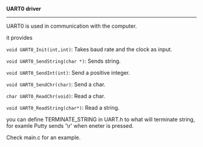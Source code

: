 **UART0 driver**

----------
UART0 is used in communication with the computer.

it provides

```void UART0_Init(int,int)```: Takes baud rate and the clock as input.


```void UART0_SendString(char *)```: Sends string.


```void UART0_SendInt(int)```: Send a positive integer.


```void UART0_SendChr(char)```: Send a char.


```char UART0_ReadChr(void)```: Read a char.


```void UART0_ReadString(char*)```: Read a string.

you can define TERMINATE_STRING in UART.h to what will terminate string, for examle Putty sends '\r' when eneter is pressed.

Check main.c for an example. 